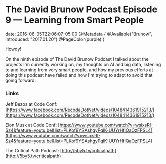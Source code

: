 # The David Brunow Podcast Episode 9 &mdash; Learning from Smart People
date: 2016-06-05T22:06:07-05:00
@Metadata {
  @Available("Brunow", introduced: "2017.01.20")
  @PageColor(purple)
}

Howdy!

On the ninth episode of The David Brunow Podcast I talked about the projects I'm currently working on, my thoughts on AI and big data, listening to and learning from very smart people, and how my previous efforts at doing this podcast have failed and how I'm trying to adapt to avoid that going forward.

### Links

Jeff Bezos at Code Conf: [https://www.facebook.com/RecodeDotNet/videos/1048414361915213/](https://www.facebook.com/RecodeDotNet/videos/1048414361915213/)

Elon Musk at Code Conf: [https://www.youtube.com/watch?v=wsixsRI-Sz4&feature=youtu.be&list=PLKof9YSAshgyPqlK-UUYrHfIQaOzFPSL4](https://www.youtube.com/watch?v=wsixsRI-Sz4&feature=youtu.be&list=PLKof9YSAshgyPqlK-UUYrHfIQaOzFPSL4)

The Critical Path Podcast: [http://5by5.tv/criticalpath](http://5by5.tv/criticalpath)
